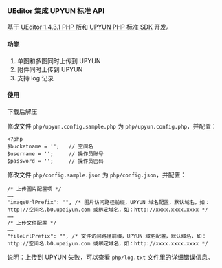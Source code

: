 ### UEditor 集成 UPYUN 标准 API

基于 [UEditor 1.4.3.1 PHP 版](http://ueditor.baidu.com)和 [UPYUN PHP 标准 SDK](https://github.com/upyun/php-sdk) 开发。

#### 功能

1. 单图和多图同时上传到 UPYUN
2. 附件同时上传到 UPYUN
3. 支持 log 记录

#### 使用

下载后解压

修改文件 `php/upyun.config.sample.php` 为 `php/upyun.config.php`，并配置：

```
<?php
$bucketname = '';   // 空间名
$username = '';     // 操作员账号
$password = '';     // 操作员密码
```

修改文件 `php/config.sample.json` 为 `php/config.json`，并配置：

```
/* 上传图片配置项 */
……
"imageUrlPrefix": "", /* 图片访问路径前缀，UPYUN 域名配置，默认域名，如：http://空间名.b0.upaiyun.com 或绑定域名，如：http://xxxx.xxxx.xxxx */
……
/* 上传文件配置 */
……
"fileUrlPrefix": "", /* 文件访问路径前缀，UPYUN 域名配置，默认域名，如：http://空间名.b0.upaiyun.com 或绑定域名，如：http://xxxx.xxxx.xxxx */
```

说明：上传到 UPYUN 失败，可以查看 `php/log.txt` 文件里的详细错误信息。
